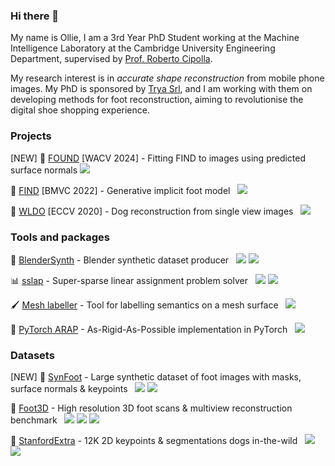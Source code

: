 ### Hi there 👋

My name is Ollie, I am a 3rd Year PhD Student working at the Machine Intelligence Laboratory at the Cambridge University Engineering Department, supervised by [Prof. Roberto Cipolla](https://mi.eng.cam.ac.uk/~cipolla/).

My research interest is in *accurate shape reconstruction* from mobile phone images. My PhD is sponsored by [Trya Srl](https://snapfeet.io/), and I am working with them on developing methods for foot reconstruction, aiming to revolutionise the digital shoe shopping experience.

### Projects

[NEW] 🦶 [FOUND](https://ollieboyne.github.io/FOUND/) [WACV 2024] - Fitting FIND to images using predicted surface normals ![](https://shields.io/github/stars/OllieBoyne/FOUND?logo=github&label=Stars)

🦶 [FIND](https://ollieboyne.github.io/FIND/) [BMVC 2022] - Generative implicit foot model &nbsp; ![](https://shields.io/github/stars/OllieBoyne/FIND?logo=github&label=Stars)

🐶 [WLDO](https://sites.google.com/view/wldo) [ECCV 2020] - Dog reconstruction from single view images &nbsp; ![](https://shields.io/github/stars/benjiebob/wldo?logo=github&label=Stars)

### Tools and packages

🎥 [BlenderSynth](https://github.com/OllieBoyne/BlenderSynth) - Blender synthetic dataset producer &nbsp; ![](https://shields.io/github/stars/OllieBoyne/BlenderSynth?logo=github&label=Stars) [![](https://img.shields.io/pypi/dm/blendersynth.svg?label=PyPI%20downloads&logo=PyPI&logoColor=white)](https://pypi.org/project/blendersynth/)

📊 [sslap](https://github.com/OllieBoyne/sslap) - Super-sparse linear assignment problem solver &nbsp; ![](https://shields.io/github/stars/OllieBoyne/sslap?logo=github&label=Stars) [![](https://img.shields.io/pypi/dm/sslap.svg?label=PyPI%20downloads&logo=PyPI&logoColor=white)](https://pypi.org/project/sslap/)

🖌️ [Mesh labeller](https://github.com/OllieBoyne/mesh_labeller) - Tool for labelling semantics on a mesh surface &nbsp; ![](https://shields.io/github/stars/OllieBoyne/mesh_labeller?logo=github&label=Stars)

📐 [PyTorch ARAP](https://github.com/OllieBoyne/pytorch-arap) - As-Rigid-As-Possible implementation in PyTorch &nbsp; ![](https://shields.io/github/stars/OllieBoyne/pytorch-arap?logo=github&label=Stars)

<!---
-[pfhm](https://github.com/OllieBoyne/sslap) - Python function heatmap tool &nbsp; ![](https://shields.io/github/stars/OllieBoyne/sslap?logo=github&label=Stars)
-->



### Datasets

[NEW] 🦶 [SynFoot](https://github.com/OllieBoyne/SynFoot) - Large synthetic dataset of foot images with masks, surface normals & keypoints &nbsp; ![](https://shields.io/github/stars/OllieBoyne/SynFoot?logo=github&label=Stars) ![](https://img.shields.io/endpoint?url=https%3A%2F%2Fscript.google.com%2Fmacros%2Fs%2FAKfycbyRdZfs9jmLEnq_cmwsLwkd_L3R9JroevQqD-duufVXgplUDRJu-dXfSnvaSqYsQxsoaA%2Fexec
)

🦶 [Foot3D](https://github.com/OllieBoyne/Foot3D) - High resolution 3D foot scans & multiview reconstruction benchmark &nbsp; ![](https://shields.io/github/stars/OllieBoyne/Foot3D?logo=github&label=Stars)
![](https://img.shields.io/endpoint?url=https%3A%2F%2Fscript.google.com%2Fmacros%2Fs%2FAKfycbzvGHAaBsXTI5RoJtvMOLm-CFM6vSSG4e0_cZe2PjLE320RDRQNSyPuN0JiQgpVhZJu%2Fexec?dataset=meshes) ![](https://img.shields.io/endpoint?url=https%3A%2F%2Fscript.google.com%2Fmacros%2Fs%2FAKfycbzvGHAaBsXTI5RoJtvMOLm-CFM6vSSG4e0_cZe2PjLE320RDRQNSyPuN0JiQgpVhZJu%2Fexec?dataset=multiview)

🐶 [StanfordExtra](https://github.com/benjiebob/StanfordExtra) - 12K 2D keypoints & segmentations dogs in-the-wild &nbsp; ![](https://shields.io/github/stars/benjiebob/StanfordExtra?logo=github&label=Stars) ![](https://img.shields.io/endpoint?url=https%3A%2F%2Fscript.googleusercontent.com%2Fmacros%2Fecho%3Fuser_content_key%3DRPJvo0jdmGyCdv9VtsTx5kbzdr_srL0JaMbbHthYk_KRieZ7OqRcQ2kvwH_k2Si26Tkq3mwZjTFdQkHttoS4ZOJhVZoij_MDm5_BxDlH2jW0nuo2oDemN9CCS2h10ox_1xSncGQajx_ryfhECjZEnKA0og0Yjhq_xqbp3a4YMForW6GnqEiLZjJrhQ3M4K2gb8w1Mg5Fc06-2mc94ofnnGiUdRWEV7Hy7l2DoPBHuT6bDp-bH8gIOw%26lib%3DM40CCa1IJehOlB6mIKhImBXWS-NTet1fL)



